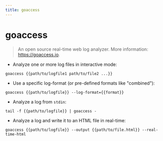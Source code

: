 ```yaml
---
title: goaccess
---
```

# goaccess

> An open source real-time web log analyzer.
> More information: <https://goaccess.io>.

- Analyze one or more log files in interactive mode:

`goaccess {{path/to/logfile1 path/to/file2 ...}}`

- Use a specific log-format (or pre-defined formats like "combined"):

`goaccess {{path/to/logfile}} --log-format={{format}}`

- Analyze a log from `stdin`:

`tail -f {{path/to/logfile}} | goaccess -`

- Analyze a log and write it to an HTML file in real-time:

`goaccess {{path/to/logfile}} --output {{path/to/file.html}} --real-time-html`

